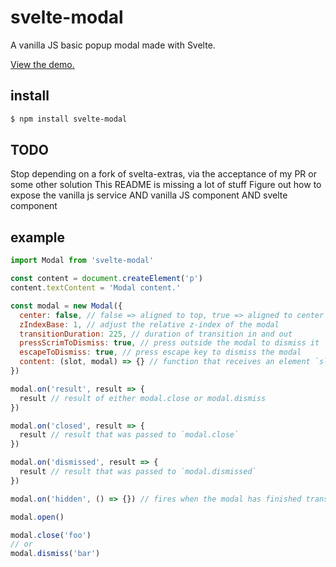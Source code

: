 # svelte-modal

A vanilla JS basic popup modal made with Svelte.

[View the demo.](https://m59peacemaker.github.io/svelte-modal/)

## install

```sh
$ npm install svelte-modal
```

## TODO

Stop depending on a fork of svelta-extras, via the acceptance of my PR or some other solution
This README is missing a lot of stuff
Figure out how to expose the vanilla js service AND vanilla JS component AND svelte component

## example

```js
import Modal from 'svelte-modal'

const content = document.createElement('p')
content.textContent = 'Modal content.'

const modal = new Modal({
  center: false, // false => aligned to top, true => aligned to center
  zIndexBase: 1, // adjust the relative z-index of the modal
  transitionDuration: 225, // duration of transition in and out
  pressScrimToDismiss: true, // press outside the modal to dismiss it
  escapeToDismiss: true, // press escape key to dismiss the modal
  content: (slot, modal) => {} // function that receives an element `slot` and the modal instance and should add modal content to the element
})

modal.on('result', result => {
  result // result of either modal.close or modal.dismiss
})

modal.on('closed', result => {
  result // result that was passed to `modal.close`
})

modal.on('dismissed', result => {
  result // result that was passed to `modal.dismissed`
})

modal.on('hidden', () => {}) // fires when the modal has finished transitioning out

modal.open()

modal.close('foo')
// or
modal.dismiss('bar')
```
